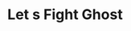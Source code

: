 --- 
title: "Let s Fight Ghost"
publishdate: "2019-5-27T16:48:46+02:00"
src: "https://365manga.net/manga/let-s-fight-ghost"
image: "https://data.365manga.net/images/thumbnails/19193-let-s-fight-ghost.jpg"
description: "A boy named Park BongPal has psychic abilities to see, talk, and get this TOUCH ghosts."
---